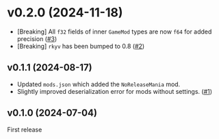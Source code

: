 # v0.2.0 (2024-11-18)

- [Breaking] All `f32` fields of inner `GameMod` types are now `f64` for added precision ([#3])
- [Breaking] `rkyv` has been bumped to 0.8 ([#2])

## v0.1.1 (2024-08-17)

- Updated `mods.json` which added the `NoReleaseMania` mod.
- Slightly improved deserialization error for mods without settings. ([#1])

## v0.1.0 (2024-07-04)

First release

[#1]: https://github.com/MaxOhn/rosu-mods/pull/1
[#2]: https://github.com/MaxOhn/rosu-mods/pull/2
[#3]: https://github.com/MaxOhn/rosu-mods/pull/3